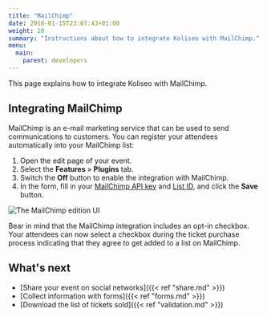 ```yaml
---
title: "MailChimp"
date: 2018-01-15T23:07:43+01:00
weight: 20
summary: "Instructions about how to integrate Koliseo with MailChimp."
menu:
  main:
    parent: developers
---
```


This page explains how to integrate Koliseo with MailChimp. 

## Integrating MailChimp

MailChimp is an e-mail marketing service that can be used to send communications to customers. You can register your attendees automatically into your MailChimp list:

1. Open the edit page of your event.
2. Select the **Features** &raquo; **Plugins** tab.
3. Switch the **Off** button to enable the integration with MailChimp.
4. In the form, fill in your [MailChimp API key](https://kb.MailChimp.com/integrations/api-integrations/about-api-keys) and [List ID](https://kb.MailChimp.com/lists/manage-contacts/find-your-list-id), and click the **Save** button.

![The MailChimp edition UI](/img/screenshots/developers/mailchimp-edit.jpg)

Bear in mind that the MailChimp integration includes an opt-in checkbox. Your attendees can now select a checkbox during the ticket purchase process indicating that they agree to get added to a list on MailChimp.

## What's next

* [Share your event on social networks]({{< ref "share.md" >}})
* [Collect information with forms]({{< ref "forms.md" >}})
* [Download the list of tickets sold]({{< ref "validation.md" >}})
